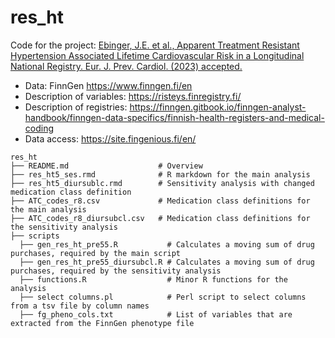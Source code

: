 # res_ht
Code for the project: 
[Ebinger, J.E. et al., Apparent Treatment Resistant Hypertension Associated Lifetime Cardiovascular Risk in a Longitudinal 
National Registry. Eur. J. Prev. Cardiol. (2023) accepted.](https://doi.org/10.1093/eurjpc/zwad066)


* Data: FinnGen https://www.finngen.fi/en
* Description of variables: https://risteys.finregistry.fi/
* Description of registries: https://finngen.gitbook.io/finngen-analyst-handbook/finngen-data-specifics/finnish-health-registers-and-medical-coding
* Data access: https://site.fingenious.fi/en/

```
res_ht
├── README.md                    # Overview
├── res_ht5_ses.rmd              # R markdown for the main analysis
├── res_ht5_diursublc.rmd        # Sensitivity analysis with changed medication class definition
├── ATC_codes_r8.csv             # Medication class definitions for the main analysis
├── ATC_codes_r8_diursubcl.csv   # Medication class definitions for the sensitivity analysis
├── scripts
  ├── gen_res_ht_pre55.R           # Calculates a moving sum of drug purchases, required by the main script
  ├── gen_res_ht_pre55_diursubcl.R # Calculates a moving sum of drug purchases, required by the sensitivity analysis
  ├── functions.R                  # Minor R functions for the analysis
  ├── select columns.pl            # Perl script to select columns from a tsv file by column names
  ├── fg_pheno_cols.txt            # List of variables that are extracted from the FinnGen phenotype file

```
